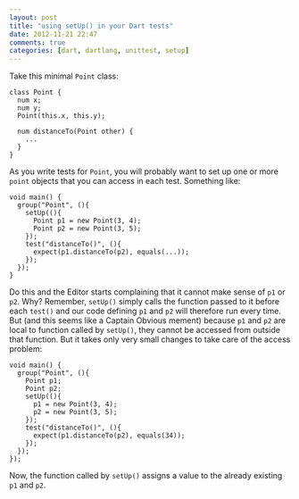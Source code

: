 ```yaml
---
layout: post
title: "using setUp() in your Dart tests"
date: 2012-11-21 22:47
comments: true
categories: [dart, dartlang, unittest, setup]
---
```


Take this minimal `Point` class:

    class Point {
      num x;
      num y;
      Point(this.x, this.y);
      
      num distanceTo(Point other) {
        ...
      }
    }

As you write tests for `Point`, you will probably want to set up one or more `point` objects that you can access in each 
test. Something like:

    void main() {
      group("Point", (){
        setUp((){
          Point p1 = new Point(3, 4);
          Point p2 = new Point(3, 5);
        });
        test("distanceTo()", (){
          expect(p1.distanceTo(p2), equals(...));
        });
      });
    }

Do this and the Editor starts complaining that it cannot make sense of `p1` or `p2`. Why?  Remember, `setUp()` simply calls the function passed
to it before each `test()` and our code defining `p1` and `p2` will therefore run every time. But (and this seems like a Captain Obvious mement) because `p1` and `p2`
are local to function called by `setUp()`, they cannot be accessed from outside that function.  But it takes only very small changes to take care of the access problem:

    void main() {
      group("Point", (){
        Point p1;
        Point p2;
        setUp((){
          p1 = new Point(3, 4);
          p2 = new Point(3, 5);
        });
        test("distanceTo()", (){
          expect(p1.distanceTo(p2), equals(34));
        });
      });
    });

Now, the function called by `setUp()` assigns a value to the already existing `p1` and `p2`.


